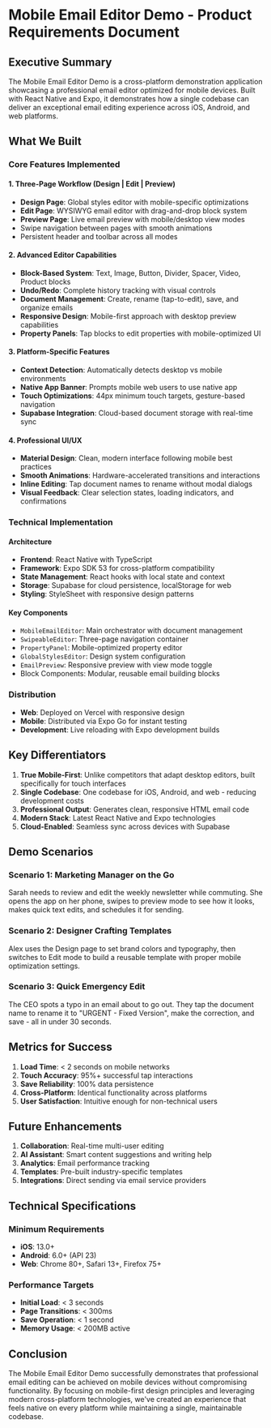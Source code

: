 # Mobile Email Editor Demo - Product Requirements Document

## Executive Summary

The Mobile Email Editor Demo is a cross-platform demonstration application showcasing a professional email editor optimized for mobile devices. Built with React Native and Expo, it demonstrates how a single codebase can deliver an exceptional email editing experience across iOS, Android, and web platforms.

## What We Built

### Core Features Implemented

#### 1. Three-Page Workflow (Design | Edit | Preview)
- **Design Page**: Global styles editor with mobile-specific optimizations
- **Edit Page**: WYSIWYG email editor with drag-and-drop block system
- **Preview Page**: Live email preview with mobile/desktop view modes
- Swipe navigation between pages with smooth animations
- Persistent header and toolbar across all modes

#### 2. Advanced Editor Capabilities
- **Block-Based System**: Text, Image, Button, Divider, Spacer, Video, Product blocks
- **Undo/Redo**: Complete history tracking with visual controls
- **Document Management**: Create, rename (tap-to-edit), save, and organize emails
- **Responsive Design**: Mobile-first approach with desktop preview capabilities
- **Property Panels**: Tap blocks to edit properties with mobile-optimized UI

#### 3. Platform-Specific Features
- **Context Detection**: Automatically detects desktop vs mobile environments
- **Native App Banner**: Prompts mobile web users to use native app
- **Touch Optimizations**: 44px minimum touch targets, gesture-based navigation
- **Supabase Integration**: Cloud-based document storage with real-time sync

#### 4. Professional UI/UX
- **Material Design**: Clean, modern interface following mobile best practices
- **Smooth Animations**: Hardware-accelerated transitions and interactions
- **Inline Editing**: Tap document names to rename without modal dialogs
- **Visual Feedback**: Clear selection states, loading indicators, and confirmations

### Technical Implementation

#### Architecture
- **Frontend**: React Native with TypeScript
- **Framework**: Expo SDK 53 for cross-platform compatibility
- **State Management**: React hooks with local state and context
- **Storage**: Supabase for cloud persistence, localStorage for web
- **Styling**: StyleSheet with responsive design patterns

#### Key Components
- `MobileEmailEditor`: Main orchestrator with document management
- `SwipeableEditor`: Three-page navigation container
- `PropertyPanel`: Mobile-optimized property editor
- `GlobalStylesEditor`: Design system configuration
- `EmailPreview`: Responsive preview with view mode toggle
- Block Components: Modular, reusable email building blocks

### Distribution
- **Web**: Deployed on Vercel with responsive design
- **Mobile**: Distributed via Expo Go for instant testing
- **Development**: Live reloading with Expo development builds

## Key Differentiators

1. **True Mobile-First**: Unlike competitors that adapt desktop editors, built specifically for touch interfaces
2. **Single Codebase**: One codebase for iOS, Android, and web - reducing development costs
3. **Professional Output**: Generates clean, responsive HTML email code
4. **Modern Stack**: Latest React Native and Expo technologies
5. **Cloud-Enabled**: Seamless sync across devices with Supabase

## Demo Scenarios

### Scenario 1: Marketing Manager on the Go
Sarah needs to review and edit the weekly newsletter while commuting. She opens the app on her phone, swipes to preview mode to see how it looks, makes quick text edits, and schedules it for sending.

### Scenario 2: Designer Crafting Templates
Alex uses the Design page to set brand colors and typography, then switches to Edit mode to build a reusable template with proper mobile optimization settings.

### Scenario 3: Quick Emergency Edit
The CEO spots a typo in an email about to go out. They tap the document name to rename it to "URGENT - Fixed Version", make the correction, and save - all in under 30 seconds.

## Metrics for Success

1. **Load Time**: < 2 seconds on mobile networks
2. **Touch Accuracy**: 95%+ successful tap interactions
3. **Save Reliability**: 100% data persistence
4. **Cross-Platform**: Identical functionality across platforms
5. **User Satisfaction**: Intuitive enough for non-technical users

## Future Enhancements

1. **Collaboration**: Real-time multi-user editing
2. **AI Assistant**: Smart content suggestions and writing help
3. **Analytics**: Email performance tracking
4. **Templates**: Pre-built industry-specific templates
5. **Integrations**: Direct sending via email service providers

## Technical Specifications

### Minimum Requirements
- **iOS**: 13.0+
- **Android**: 6.0+ (API 23)
- **Web**: Chrome 80+, Safari 13+, Firefox 75+

### Performance Targets
- **Initial Load**: < 3 seconds
- **Page Transitions**: < 300ms
- **Save Operation**: < 1 second
- **Memory Usage**: < 200MB active

## Conclusion

The Mobile Email Editor Demo successfully demonstrates that professional email editing can be achieved on mobile devices without compromising functionality. By focusing on mobile-first design principles and leveraging modern cross-platform technologies, we've created an experience that feels native on every platform while maintaining a single, maintainable codebase.